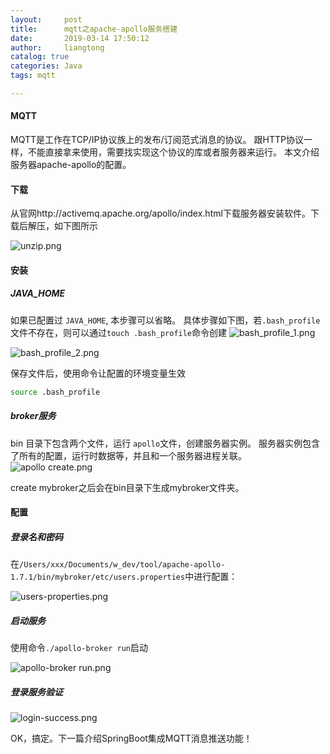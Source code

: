 ```yaml
---
layout:     post
title:      mqtt之apache-apollo服务搭建
date:       2019-03-14 17:50:12
author:     liangtong
catalog: true
categories: Java
tags: mqtt

---
```



#### MQTT

MQTT是工作在TCP/IP协议族上的发布/订阅范式消息的协议。
跟HTTP协议一样，不能直接拿来使用，需要找实现这个协议的库或者服务器来运行。
本文介绍服务器apache-apollo的配置。



 <!-- more -->



#### 下载

从官网http://activemq.apache.org/apollo/index.html下载服务器安装软件。下载后解压，如下图所示

![unzip.png](https://upload-images.jianshu.io/upload_images/16014538-073a65cb93526141.png?imageMogr2/auto-orient/strip%7CimageView2/2/w/840)


#### 安装

##### JAVA_HOME

如果已配置过 `JAVA_HOME`, 本步骤可以省略。
具体步骤如下图，若`.bash_profile`文件不存在，则可以通过`touch .bash_profile`命令创建
![bash_profile_1.png](https://upload-images.jianshu.io/upload_images/16014538-a8b2ce17b108ed40.png?imageMogr2/auto-orient/strip%7CimageView2/2/w/840)

![bash_profile_2.png](https://upload-images.jianshu.io/upload_images/16014538-37d6a65515bd9a47.png?imageMogr2/auto-orient/strip%7CimageView2/2/w/840)

保存文件后，使用命令让配置的环境变量生效
```bash
source .bash_profile  
```

##### broker服务
bin 目录下包含两个文件，运行 `apollo`文件，创建服务器实例。
服务器实例包含了所有的配置，运行时数据等，并且和一个服务器进程关联。
![apollo create.png](https://upload-images.jianshu.io/upload_images/16014538-05be2475d221674b.png?imageMogr2/auto-orient/strip%7CimageView2/2/w/840)

create mybroker之后会在bin目录下生成mybroker文件夹。 


#### 配置

##### 登录名和密码

在`/Users/xxx/Documents/w_dev/tool/apache-apollo-1.7.1/bin/mybroker/etc/users.properties`中进行配置：

![users-properties.png](https://upload-images.jianshu.io/upload_images/16014538-79c3af8e20880ae3.png?imageMogr2/auto-orient/strip%7CimageView2/2/w/840)

##### 启动服务

使用命令`./apollo-broker run`启动

![apollo-broker run.png](https://upload-images.jianshu.io/upload_images/16014538-2dcec9c3fe0c20bc.png?imageMogr2/auto-orient/strip%7CimageView2/2/w/840)

##### 登录服务验证

![login-success.png](https://upload-images.jianshu.io/upload_images/16014538-f6de6840682fb6ad.png?imageMogr2/auto-orient/strip%7CimageView2/2/w/840)


OK，搞定。下一篇介绍SpringBoot集成MQTT消息推送功能！


